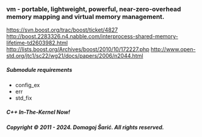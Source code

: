 
### vm - portable, lightweight, powerful, near-zero-overhead memory mapping and virtual memory management.


https://svn.boost.org/trac/boost/ticket/4827
http://boost.2283326.n4.nabble.com/interprocess-shared-memory-lifetime-td2603982.html
http://lists.boost.org/Archives/boost/2010/10/172227.php
http://www.open-std.org/jtc1/sc22/wg21/docs/papers/2006/n2044.html

##### Submodule requirements
 * config_ex
 * err
 * std_fix

##### C++ In-The-Kernel Now!
##### Copyright © 2011 - 2024. Domagoj Šarić. All rights reserved.
